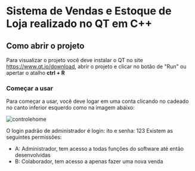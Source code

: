 # Sistema de Vendas e Estoque de Loja realizado no QT em C++

## Como abrir o projeto

Para visualizar o projeto você deve instalar o QT no site https://www.qt.io/download, abrir o projeto e clicar no botão de "Run" ou apertar o atalho **ctrl + R**

### Começar a usar

Para começar a usar, você deve logar em uma conta clicando no cadeado no canto inferior esquerdo como na imagem abaixo:

<img src="https://i.ibb.co/r5psBw2/controlehome.png" alt="controlehome" border="0">

O login padrão de administrador é login: ito e senha: 123
Existem as seguintes permissões:

- A: Administrador, tem acesso a todas funções do software até então desenvolvidas
- B: Colaborador, tem acesso a apenas fazer uma nova venda
